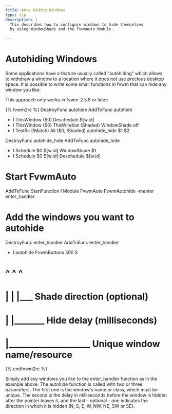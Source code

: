 ```yaml
---
title: Auto Hiding Windows
type: tip
description: |
  This describes how to configure windows to hide themselves
  by using WindowShade and the FvwmAuto Module.

---
```

# Autohiding Windows

Some applications have a feature usually called "autohiding"
which allows to withdraw a window to a location where it does
not use precious desktop space.  It is possible to write some
small functions in fvwm that can hide any window you like:

This approach only works in fvwm-2.5.8 or later:

{% fvwm2rc %}
DestroyFunc autohide
AddToFunc autohide
+ I ThisWindow ($0) Deschedule $[w.id]
+ I ThisWindow ($0) ThisWindow (Shaded) WindowShade off
+ I TestRc (!Match) All ($0, !Shaded) autohide\_hide $1 $2

DestroyFunc autohide_hide
AddToFunc autohide_hide
+ I Schedule $0 $[w.id] WindowShade $1
+ I Schedule $0 $[w.id] Deschedule $[w.id]

# Start FvwmAuto
AddToFunc StartFunction I Module FvwmAuto FvwmAutohide -menter enter_handler

# Add the windows you want to autohide
DestroyFunc enter_handler
AddToFunc enter_handler
+ I autohide FvwmButtons 500 S
#            ^           ^   ^
#            |           |   |___  Shade direction (optional)
#            |           |_______  Hide delay (milliseconds)
#            |___________________  Unique window name/resource
{% endfvwm2rc %}

Simply add any windows you like to the enter\_handler function
as in the example above.  The autohide function is called with
two or three parameters.  The first one is the window's name
or class, which must be unique.  The second is the delay in
milliseconds before the window is hidden after the pointer
leaves it, and the last - optional - one indicates the
direction in which it is hidden (N, S, E, W, NW, NE, SW or SE).
